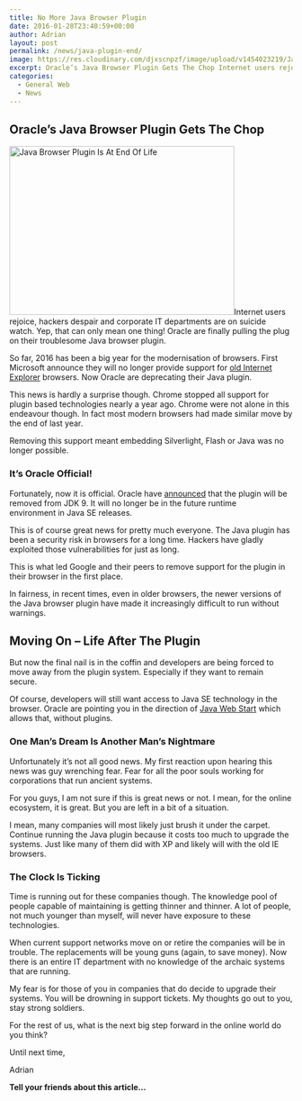 ```yaml
---
title: No More Java Browser Plugin
date: 2016-01-28T23:40:59+00:00
author: Adrian
layout: post
permalink: /news/java-plugin-end/
image: https://res.cloudinary.com/djxscnpzf/image/upload/v1454023219/JavaPlugin_qxnh7o.jpg
excerpt: Oracle’s Java Browser Plugin Gets The Chop Internet users rejoice, hackers despair and corporate IT departments are on suicide watch. Yep, that can only mean one thing! Oracle are finally pulling the plug on their troublesome Java browser plugin. So …
categories:
  - General Web
  - News
---
```

## Oracle&#8217;s Java Browser Plugin Gets The Chop

<img class="alignright wp-image-413" src="https://res.cloudinary.com/djxscnpzf/image/upload/v1454023468/53043053_nsyjop.jpg" alt="Java Browser Plugin Is At End Of Life" width="400" height="300" />Internet users rejoice, hackers despair and corporate IT departments are on suicide watch. Yep, that can only mean one thing! Oracle are finally pulling the plug on their troublesome Java browser plugin.

So far, 2016 has been a big year for the modernisation of browsers. First Microsoft announce they will no longer provide support for <a href="https://hungryturtlecode.com/news/internet-explorer-is-gone/" target="_blank" data-cke-saved-href="https://hungryturtlecode.com/news/internet-explorer-is-gone/">old Internet Explorer</a> browsers. Now Oracle are deprecating their Java plugin.

This news is hardly a surprise though. Chrome stopped all support for plugin based technologies nearly a year ago. Chrome were not alone in this endeavour though. In fact most modern browsers had made similar move by the end of last year.

Removing this support meant embedding Silverlight, Flash or Java was no longer possible.

### It&#8217;s Oracle Official!

Fortunately, now it is official. Oracle have <a href="https://blogs.oracle.com/java-platform-group/entry/moving_to_a_plugin_free" target="_blank" data-cke-saved-href="https://blogs.oracle.com/java-platform-group/entry/moving_to_a_plugin_free">announced</a> that the plugin will be removed from JDK 9. It will no longer be in the future runtime environment in Java SE releases.

This is of course great news for pretty much everyone. The Java plugin has been a security risk in browsers for a long time. Hackers have gladly exploited those vulnerabilities for just as long.

This is what led Google and their peers to remove support for the plugin in their browser in the first place.

In fairness, in recent times, even in older browsers, the newer versions of the Java browser plugin have made it increasingly difficult to run without warnings.

## Moving On &#8211; Life After The Plugin

But now the final nail is in the coffin and developers are being forced to move away from the plugin system. Especially if they want to remain secure.

Of course, developers will still want access to Java SE technology in the browser. Oracle are pointing you in the direction of <a href="http://docs.oracle.com/javase/8/docs/technotes/guides/javaws/" target="_blank" data-cke-saved-href="http://docs.oracle.com/javase/8/docs/technotes/guides/javaws/">Java Web Start</a> which allows that, without plugins.

### One Man&#8217;s Dream Is Another Man&#8217;s Nightmare

Unfortunately it&#8217;s not all good news. My first reaction upon hearing this news was guy wrenching fear. Fear for all the poor souls working for corporations that run ancient systems.

For you guys, I am not sure if this is great news or not. I mean, for the online ecosystem, it is great. But you are left in a bit of a situation.

I mean, many companies will most likely just brush it under the carpet. Continue running the Java plugin because it costs too much to upgrade the systems. Just like many of them did with XP and likely will with the old IE browsers.

### The Clock Is Ticking

Time is running out for these companies though. The knowledge pool of people capable of maintaining is getting thinner and thinner. A lot of people, not much younger than myself, will never have exposure to these technologies.

When current support networks move on or retire the companies will be in trouble. The replacements will be young guns (again, to save money). Now there is an entire IT department with no knowledge of the archaic systems that are running.

My fear is for those of you in companies that do decide to upgrade their systems. You will be drowning in support tickets. My thoughts go out to you, stay strong soldiers.

For the rest of us, what is the next big step forward in the online world do you think?

Until next time,

Adrian

**Tell your friends about this article&#8230;**
